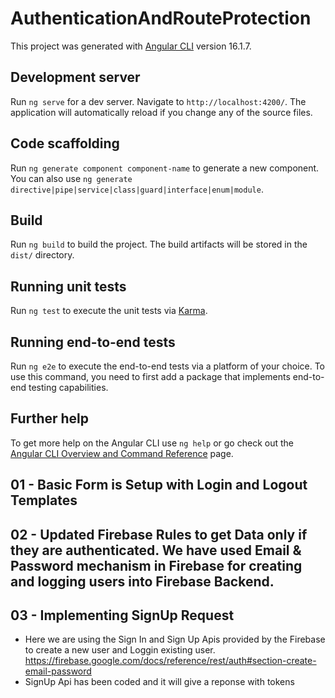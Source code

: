# AuthenticationAndRouteProtection

This project was generated with [Angular CLI](https://github.com/angular/angular-cli) version 16.1.7.

## Development server

Run `ng serve` for a dev server. Navigate to `http://localhost:4200/`. The application will automatically reload if you change any of the source files.

## Code scaffolding

Run `ng generate component component-name` to generate a new component. You can also use `ng generate directive|pipe|service|class|guard|interface|enum|module`.

## Build

Run `ng build` to build the project. The build artifacts will be stored in the `dist/` directory.

## Running unit tests

Run `ng test` to execute the unit tests via [Karma](https://karma-runner.github.io).

## Running end-to-end tests

Run `ng e2e` to execute the end-to-end tests via a platform of your choice. To use this command, you need to first add a package that implements end-to-end testing capabilities.

## Further help

To get more help on the Angular CLI use `ng help` or go check out the [Angular CLI Overview and Command Reference](https://angular.io/cli) page.

## 01 - Basic Form is Setup with Login and Logout Templates

## 02 - Updated Firebase Rules to get Data only if they are authenticated. We have used Email & Password mechanism in Firebase for creating and logging users into Firebase Backend.

## 03 - Implementing SignUp Request

- Here we are using the Sign In and Sign Up Apis provided by the Firebase to create a new user and Loggin existing user.
  https://firebase.google.com/docs/reference/rest/auth#section-create-email-password
- SignUp Api has been coded and it will give a reponse with tokens
